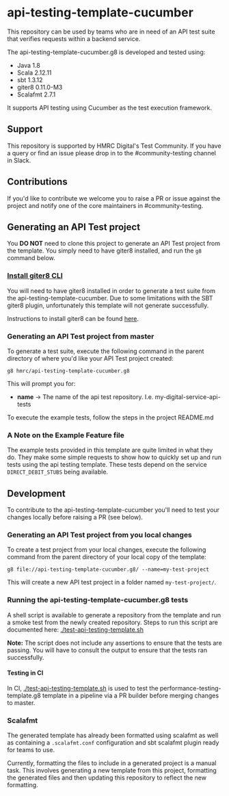 
# api-testing-template-cucumber

This repository can be used by teams who are in need of an API test suite that verifies requests within a backend service. 

The api-testing-template-cucumber.g8 is developed and tested using:
* Java 1.8
* Scala 2.12.11
* sbt 1.3.12
* giter8 0.11.0-M3
* Scalafmt 2.7.1

It supports API testing using Cucumber as the test execution framework.

## Support
This repository is supported by HMRC Digital's Test Community.  If you have a query or find an issue please drop in to the #community-testing channel in Slack.

## Contributions
If you'd like to contribute we welcome you to raise a PR or issue against the project and notify one of the core maintainers in #community-testing.

## Generating an API Test project
You **DO NOT** need to clone this project to generate an API Test project from the template.  You simply need to have giter8 installed, and run the `g8` command below.

### [Install giter8 CLI](#install-giterate) 
You will need to have giter8 installed in order to generate a test suite from the api-testing-template-cucumber. Due to some limitations with the SBT giter8 plugin, unfortunately this template will not generate successfully. 

Instructions to install giter8 can be found [here](http://www.foundweekends.org/giter8/setup.html).

### Generating an API Test project from master
To generate a test suite, execute the following command in the parent directory of where you'd like your API Test project created:
    
    g8 hmrc/api-testing-template-cucumber.g8

This will prompt you for:
- **name** -> The name of the api test repository.  I.e. my-digital-service-api-tests

To execute the example tests, follow the steps in the project README.md

### A Note on the Example Feature file
The example tests provided in this template are quite limited in what they do. They make some simple requests to show 
how to quickly set up and run tests using the api testing template. These tests depend on the service `DIRECT_DEBIT_STUBS` 
being available.

## Development
To contribute to the api-testing-template-cucumber you'll need to test your changes locally before raising a PR (see below).

### Generating an API Test project from you local changes
To create a test project from your local changes, execute the following command from the parent directory of your local copy of the template:

    g8 file://api-testing-template-cucumber.g8/ --name=my-test-project

This will create a new API test project in a folder named `my-test-project/`.  
 
### Running the api-testing-template-cucumber.g8 tests
A shell script is available to generate a repository from the template and run a smoke test 
from the newly created repository. Steps to run this script are documented here:
[./test-api-testing-template.sh](test-api-testing-template.sh)

**Note:** The script does not include any assertions to ensure that the tests are passing. You will have to consult the 
output to ensure that the tests ran successfully.

#### Testing in CI
In CI, [./test-api-testing-template.sh](test-api-testing-template.sh) is used to test the 
performance-testing-template.g8 template in a pipeline via a PR builder before merging changes to master. 


### Scalafmt
The generated template has already been formatted using scalafmt as well as containing a `.scalafmt.conf` configuration and sbt scalafmt plugin ready for teams to use. 

Currently, formatting the files to include in a generated project is a manual task. This involves generating a new template from this project, formatting the generated files and then updating this repository to reflect the new formatting.